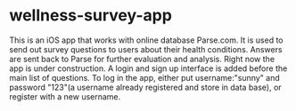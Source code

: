 wellness-survey-app
===================

This is an iOS app that works with online database Parse.com. It is used to send out survey questions to users about their 
health conditions. Answers are sent back to Parse for further evaluation and analysis. Right now the app is under construction.
A login and sign up interface is added before the main list of questions. To log in the app, either put username:"sunny"
and password "123"(a username already registered and store in data base), or register with a new username.


